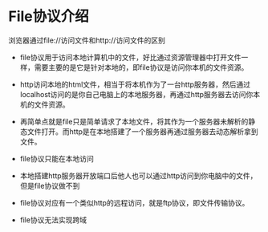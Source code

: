# File协议介绍

浏览器通过file://访问文件和http://访问文件的区别

* file协议用于访问本地计算机中的文件，好比通过资源管理器中打开文件一样，需要主要的是它是针对本地的，即file协议是访问你本机的文件资源。
* http访问本地的html文件，相当于将本机作为了一台http服务器，然后通过localhost访问的是你自己电脑上的本地服务器，再通过http服务器去访问你本机的文件资源。
* 再简单点就是file只是简单请求了本地文件，将其作为一个服务器未解析的静态文件打开。而http是在本地搭建了一个服务器再通过服务器去动态解析拿到文件。

* file协议只能在本地访问
* 本地搭建http服务器开放端口后他人也可以通过http访问到你电脑中的文件，但是file协议做不到
* file协议对应有一个类似http的远程访问，就是ftp协议，即文件传输协议。
* file协议无法实现跨域